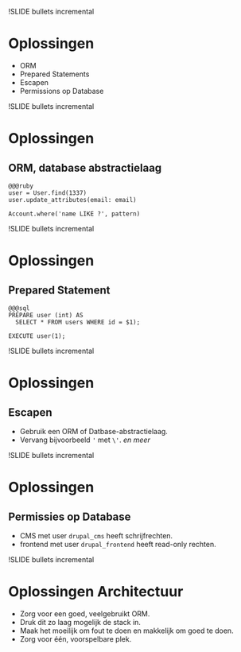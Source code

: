 !SLIDE bullets incremental
# Oplossingen #

* ORM
* Prepared Statements
* Escapen
* Permissions op Database

!SLIDE bullets incremental
# Oplossingen #
## ORM, database abstractielaag ##

    @@@ruby
    user = User.find(1337)
    user.update_attributes(email: email)

    Account.where('name LIKE ?', pattern)

!SLIDE bullets incremental
# Oplossingen #
## Prepared Statement ##

    @@@sql
    PREPARE user (int) AS
      SELECT * FROM users WHERE id = $1);

    EXECUTE user(1);

!SLIDE bullets incremental
# Oplossingen #
## Escapen ##
* Gebruik een ORM of Datbase-abstractielaag.
* Vervang bijvoorbeeld `'` met `\'`. *en meer*

!SLIDE bullets incremental
# Oplossingen #
## Permissies op Database ##

* CMS met user `drupal_cms` heeft schrijfrechten.
* frontend met user `drupal_frontend` heeft read-only rechten.

!SLIDE bullets incremental
# Oplossingen Architectuur #
* Zorg voor een goed, veelgebruikt ORM.
* Druk dit zo laag mogelijk de stack in.
* Maak het moeilijk om fout te doen en makkelijk om goed te doen.
* Zorg voor één, voorspelbare plek.
